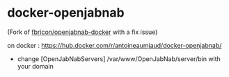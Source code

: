 # docker-openjabnab
(Fork of [fbricon/openjabnab-docker](https://github.com/fbricon/openjabnab-docker) with a fix issue)

on docker : https://hub.docker.com/r/antoineaumjaud/docker-openjabnab/

+ change [OpenJabNabServers] /var/www/OpenJabNab/server/bin with your domain
